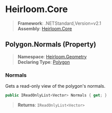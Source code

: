 # Heirloom.Core

> **Framework**: .NETStandard,Version=v2.1  
> **Assembly**: [Heirloom.Core][0]

## Polygon.Normals (Property)

> **Namespace**: [Heirloom.Geometry][0]  
> **Declaring Type**: [Polygon][1]

### Normals

Gets a read-only view of the polygon's normals.

```cs
public IReadOnlyList<Vector> Normals { get; }
```

> **Returns**: `IReadOnlyList<Vector>`

[0]: ../../../Heirloom.Core.md
[1]: ../Polygon.md
